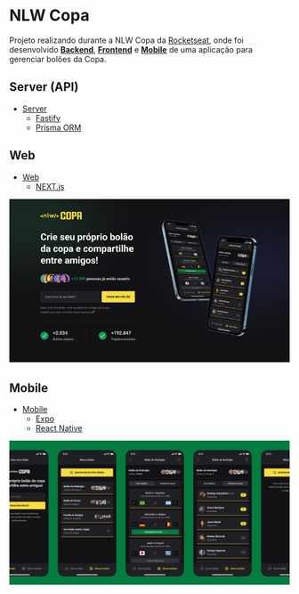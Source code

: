# NLW Copa

Projeto realizando durante a NLW Copa da [Rocketseat](https://www.rocketseat.com.br/ "Rocketseat"), onde foi desenvolvido **[Backend](https://github.com/dam450/nlw-copa/tree/server "SERVER")**, **[Frontend](https://github.com/dam450/nlw-copa/tree/web "WEB")** e **[Mobile](https://github.com/dam450/nlw-copa/tree/mobile "MOBILE")** de uma aplicação para gerenciar bolões da Copa.

## Server (API)

- [Server](https://github.com/dam450/nlw-copa/tree/server "Server")
	- [Fastify](https://www.fastify.io/ "Fastify")
	- [Prisma ORM](https://www.prisma.io/ "Prisma ORM")

## Web

- [Web](https://github.com/dam450/nlw-copa/tree/web "Web")
	- [NEXT.js](https://nextjs.org/ "NEXT.js")

[![interface web](./.github/web.png "interface web")](https://github.com/dam450/nlw-copa/tree/web "interface web")

## Mobile

- [Mobile](https://github.com/dam450/nlw-copa/tree/mobile "Mobile")
	- [Expo](https://expo.dev/ "Expo")
	- [React Native](https://reactnative.dev/ "React-Native")

[![interface mobile](./.github/mobile.png "interface mobile")](https://github.com/dam450/nlw-copa/tree/mobile "interface mobile")
